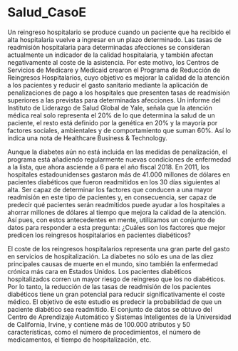 # Salud_CasoE

Un reingreso hospitalario se produce cuando un paciente que ha recibido el alta hospitalaria vuelve a ingresar en un plazo determinado. Las tasas de readmisión hospitalaria para determinadas afecciones se consideran actualmente un indicador de la calidad hospitalaria, y también afectan negativamente al coste de la asistencia. Por este motivo, los Centros de Servicios de Medicare y Medicaid crearon el Programa de Reducción de Reingresos Hospitalarios, cuyo objetivo es mejorar la calidad de la atención a los pacientes y reducir el gasto sanitario mediante la aplicación de penalizaciones de pago a los hospitales que presenten tasas de readmisión superiores a las previstas para determinadas afecciones. 
Un informe del Instituto de Liderazgo de Salud Global de Yale, señala que la atención médica real solo representa el 20% de lo que determina la salud de un paciente, el resto está definido por la genética en  20% y la mayorí­a por factores sociales, ambientales y de comportamiento que suman 60%. Así­ lo indica una nota de Healthcare Business & Technology.

Aunque la diabetes aún no está incluida en las medidas de penalización, el programa está añadiendo regularmente nuevas condiciones de enfermedad a la lista, que ahora asciende a 6 para el año fiscal 2018. En 2011, los hospitales estadounidenses gastaron más de 41.000 millones de dólares en pacientes diabéticos que fueron readmitidos en los 30 días siguientes al alta. Ser capaz de determinar los factores que conducen a una mayor readmisión en este tipo de pacientes y, en consecuencia, ser capaz de predecir qué pacientes serán readmitidos puede ayudar a los hospitales a ahorrar millones de dólares al tiempo que mejora la calidad de la atención. Así pues, con estos antecedentes en mente, utilizamos un conjunto de datos para responder a esta pregunta: ¿Cuáles son los factores que mejor predicen los reingresos hospitalarios en pacientes diabéticos?

El coste de los reingresos hospitalarios representa una gran parte del gasto en servicios de hospitalización. La diabetes no sólo es una de las diez principales causas de muerte en el mundo, sino también la enfermedad crónica más cara en Estados Unidos. Los pacientes diabéticos hospitalizados corren un mayor riesgo de reingreso que los no diabéticos. Por lo tanto, la reducción de las tasas de readmisión de los pacientes diabéticos tiene un gran potencial para reducir significativamente el coste médico. El objetivo de este estudio es predecir la probabilidad de que un paciente diabético sea readmitido. El conjunto de datos se obtuvo del Centro de Aprendizaje Automático y Sistemas Inteligentes de la Universidad de California, Irvine, y contiene más de 100.000 atributos y 50 características, como el número de procedimientos, el número de medicamentos, el tiempo de hospitalización, etc. 
